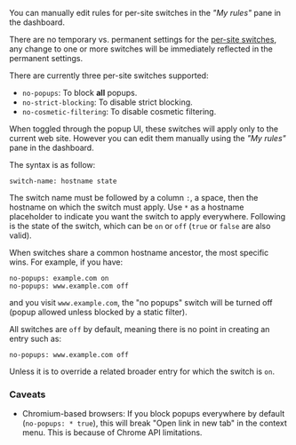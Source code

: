 You can manually edit rules for per-site switches in the _"My rules"_ pane in the dashboard.

There are no temporary vs. permanent settings for the [per-site switches](https://github.com/gorhill/uBlock/wiki/Quick-guide:-popup-user-interface#the-site-based-switches), any change to one or more switches will be immediately reflected in the permanent settings.

There are currently three per-site switches supported:

- `no-popups`: To block **all** popups.
- `no-strict-blocking`: To disable strict blocking.
- `no-cosmetic-filtering`: To disable cosmetic filtering.

When toggled through the popup UI, these switches will apply only to the current web site. However you can edit them manually using the _"My rules"_ pane in the dashboard.

The syntax is as follow:

    switch-name: hostname state

The switch name must be followed by a column `:`, a space, then the hostname on which the switch must apply. Use `*` as a hostname placeholder to indicate you want the switch to apply everywhere. Following is the state of the switch, which can be `on` or `off` (`true` or `false` are also valid).

When switches share a common hostname ancestor, the most specific wins. For example, if you have:

    no-popups: example.com on
    no-popups: www.example.com off

and you visit `www.example.com`, the "no popups" switch will be turned off (popup allowed unless blocked by a static filter).

All switches are `off` by default, meaning there is no point in creating an entry such as:

    no-popups: www.example.com off

Unless it is to override a related broader entry for which the switch is `on`.

### Caveats

- Chromium-based browsers: If you block popups everywhere by default (`no-popups: * true`), this will break "Open link in new tab" in the context menu. This is because of Chrome API limitations.
